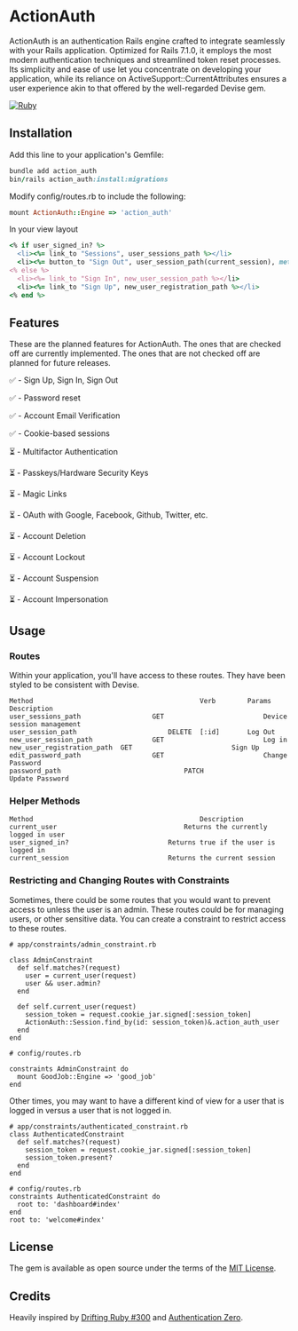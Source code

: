 # ActionAuth
ActionAuth is an authentication Rails engine crafted to integrate seamlessly
with your Rails application. Optimized for Rails 7.1.0, it employs the most modern authentication
techniques and streamlined token reset processes. Its simplicity and ease of use let you concentrate
on developing your application, while its reliance on ActiveSupport::CurrentAttributes ensures a
user experience akin to that offered by the well-regarded Devise gem.

[![Ruby](https://github.com/kobaltz/action_auth/actions/workflows/test.yml/badge.svg)](https://github.com/kobaltz/action_auth/actions/workflows/test.yml)

## Installation
Add this line to your application's Gemfile:

```ruby
bundle add action_auth
bin/rails action_auth:install:migrations
```

Modify config/routes.rb to include the following:

```ruby
mount ActionAuth::Engine => 'action_auth'
```

In your view layout

```ruby
<% if user_signed_in? %>
  <li><%= link_to "Sessions", user_sessions_path %></li>
  <li><%= button_to "Sign Out", user_session_path(current_session), method: :delete %></li>
<% else %>
  <li><%= link_to "Sign In", new_user_session_path %></li>
  <li><%= link_to "Sign Up", new_user_registration_path %></li>
<% end %>
```

## Features

These are the planned features for ActionAuth. The ones that are checked off are currently implemented. The ones that are not checked off are planned for future releases.

✅ - Sign Up, Sign In, Sign Out

✅ - Password reset

✅ - Account Email Verification

✅ - Cookie-based sessions

⏳ - Multifactor Authentication

⏳ - Passkeys/Hardware Security Keys

⏳ - Magic Links

⏳ - OAuth with Google, Facebook, Github, Twitter, etc.

⏳ - Account Deletion

⏳ - Account Lockout

⏳ - Account Suspension

⏳ - Account Impersonation



## Usage

### Routes

Within your application, you'll have access to these routes. They have been styled to be consistent with Devise.

    Method											Verb		Params	Description
    user_sessions_path					GET							Device session management
    user_session_path						DELETE	[:id]		Log Out
    new_user_session_path				GET							Log in
    new_user_registration_path	GET							Sign Up
    edit_password_path					GET							Change Password
    password_path								PATCH						Update Password

### Helper Methods

    Method											Description
    current_user								Returns the currently logged in user
    user_signed_in?							Returns true if the user is logged in
    current_session							Returns the current session

### Restricting and Changing Routes with Constraints

Sometimes, there could be some routes that you would want to prevent access to unless the
user is an admin. These routes could be for managing users, or other sensitive data. You
can create a constraint to restrict access to these routes.

    # app/constraints/admin_constraint.rb

    class AdminConstraint
      def self.matches?(request)
        user = current_user(request)
        user && user.admin?
      end

      def self.current_user(request)
        session_token = request.cookie_jar.signed[:session_token]
        ActionAuth::Session.find_by(id: session_token)&.action_auth_user
      end
    end

    # config/routes.rb

    constraints AdminConstraint do
      mount GoodJob::Engine => 'good_job'
    end

Other times, you may want to have a different kind of view for a user that is logged in
versus a user that is not logged in.

    # app/constraints/authenticated_constraint.rb
    class AuthenticatedConstraint
      def self.matches?(request)
        session_token = request.cookie_jar.signed[:session_token]
        session_token.present?
      end
    end

    # config/routes.rb
    constraints AuthenticatedConstraint do
      root to: 'dashboard#index'
    end
    root to: 'welcome#index'


## License
The gem is available as open source under the terms of the [MIT License](https://opensource.org/licenses/MIT).


## Credits

Heavily inspired by [Drifting Ruby #300](https://www.driftingruby.com/episodes/authentication-from-scratch)
and [Authentication Zero](https://github.com/lazaronixon/authentication-zero).
